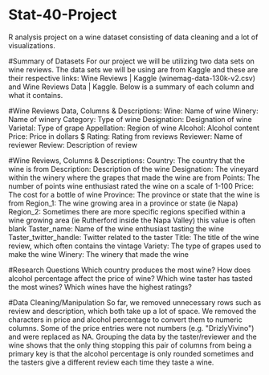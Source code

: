 # Stat-40-Project
R analysis project on a wine dataset consisting of data cleaning and a lot of visualizations.

#Summary of Datasets
For our project we will be utilizing two data sets on wine reviews. The data sets we will be using are from Kaggle and these are their respective links: Wine Reviews | Kaggle (winemag-data-130k-v2.csv) and Wine Reviews Data | Kaggle. Below is a summary of each column and what it contains.

#Wine Reviews Data, Columns & Descriptions:
Wine: Name of wine
Winery: Name of winery
Category: Type of wine
Designation: Designation of wine
Varietal: Type of grape
Appellation: Region of wine
Alcohol: Alcohol content
Price: Price in dollars $
Rating: Rating from reviews
Reviewer: Name of reviewer
Review: Description of review

#Wine Reviews, Columns & Descriptions:
Country: The country that the wine is from
Description: Description of the wine
Designation: The vineyard within the winery where the grapes that made the wine are from
Points: The number of points wine enthusiast rated the wine on a scale of 1-100
Price: The cost for a bottle of wine
Province: The province or state that the wine is from
Region_1: The wine growing area in a province or state (ie Napa)
Region_2: Sometimes there are more specific regions specified within a wine growing area (ie Rutherford inside the Napa Valley) this value is often blank
Taster_name: Name of the wine enthusiast tasting the wine
Taster_twitter_handle: Twitter related to the taster
Title: The title of the wine review, which often contains the vintage
Variety: The type of grapes used to make the wine 
Winery: The winery that made the wine

#Research Questions
Which country produces the most wine?
How does alcohol percentage affect the price of wine?
Which wine taster has tasted the most wines?
Which wines have the highest ratings?
 


#Data Cleaning/Manipulation 
So far, we removed unnecessary rows such as review and description, which both take up a lot of space. We removed the characters in price and alcohol percentage to convert them to numeric columns. Some of the price entries were not numbers (e.g. "DrizlyVivino") and were replaced as NA. Grouping the data by the taster/reviewer and the wine shows that the only thing stopping this pair of columns from being a primary key is that the alcohol percentage is only rounded sometimes and the tasters give a different review each time they taste a wine. 
